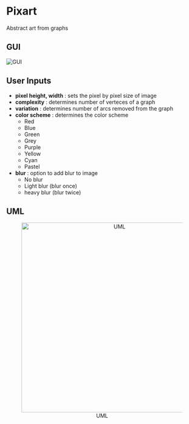 # Pixart
Abstract art from graphs

## GUI
![GUI](gui.png "GUI")
<!-- <center>	 
<figure>
  <img src="{{ site.baseurl }}/gui.png" alt="GUI" style="width: 500px;"/>
  <figcaption>GUI</figcaption>
</figure>
</center> -->

## User Inputs
* **pixel height, width** : sets the pixel by pixel size of image
* **complexity** : determines number of verteces of a graph
* **variation** : determines number of arcs removed from the graph
* **color scheme** : determines the color scheme
	* Red
	* Blue
	* Green
	* Grey
	* Purple
	* Yellow
	* Cyan
	* Pastel
* **blur** : option to add blur to image
	* No blur
	* Light blur (blur once)
	* heavy blur (blur twice)

## UML
<center>	 
<figure>
  <img src="{UML.png" alt="UML" style="width: 500px;"/>
  <figcaption>UML</figcaption>
</figure>
</center>